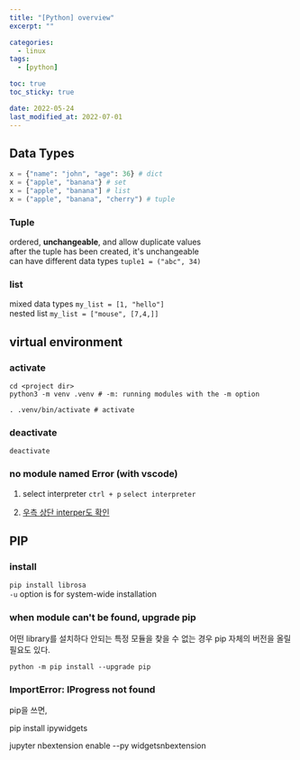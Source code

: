 ```yaml
---
title: "[Python] overview"
excerpt: ""

categories:
  - linux
tags:
  - [python]

toc: true
toc_sticky: true

date: 2022-05-24
last_modified_at: 2022-07-01
---
```


## Data Types

```python
x = {"name": "john", "age": 36} # dict
x = {"apple", "banana"} # set
x = ["apple", "banana"] # list
x = ("apple", "banana", "cherry") # tuple
```

### Tuple

ordered, **unchangeable**, and allow duplicate values  
after the tuple has been created, it's unchangeable  
can have different data types `tuple1 = ("abc", 34)`  

### list

mixed data types `my_list = [1, "hello"]`  
nested list `my_list = ["mouse", [7,4,]]`  

## virtual environment

### activate

```shell
cd <project dir>
python3 -m venv .venv # -m: running modules with the -m option

. .venv/bin/activate # activate
```

### deactivate

`deactivate`  

### no module named Error (with vscode)

1. select interpreter
   `ctrl + p` `select interpreter`  

2. [우측 상단 interper도 확인](https://velog.io/@roupangman/VSCode-%EC%9D%B4%EC%9A%A9%EC%8B%9C-No-module-named-torch-%EC%97%90%EB%9F%AC%EA%B0%80-%EB%82%98%ED%83%80%EB%82%A0-%EB%95%8C)

## PIP

### install

`pip install librosa`  
`-u` option is for system-wide installation  

### when module can't be found, upgrade pip

어떤 library를 설치하다 안되는 특정 모듈을 찾을 수 없는 경우 pip 자체의 버전을 올릴 필요도 있다.  

`python -m pip install --upgrade pip`  

### ImportError: IProgress not found

pip을 쓰면,  

pip install ipywidgets  

jupyter nbextension enable --py widgetsnbextension  
